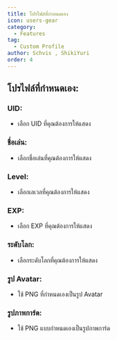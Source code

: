 ```yaml
---
title: โปรไฟล์ที่กำหนดเอง
icon: users-gear
category:
  - Features
tag:
  - Custom Profile
author: Schvis , ShikiYuri 
order: 4
---
```


## โปรไฟล์ที่กำหนดเอง:

### UID:
- เลือก UID ที่คุณต้องการให้แสดง
### ชื่อเล่น:
- เลือกชื่อเล่นที่คุณต้องการให้แสดง
### Level:
- เลือกเลเวลที่คุณต้องการให้แสดง
### EXP:
- เลือก EXP ที่คุณต้องการให้แสดง
### ระดับโลก:
- เลือกระดับโลกที่คุณต้องการให้แสดง
### รูป Avatar:
- ใช้ PNG ที่กำหนดเองเป็นรูป Avatar
### รูปภาพการ์ด:
- ใช้ PNG แบบกำหนดเองเป็นรูปภาพการ์ด
